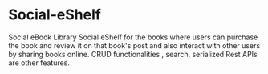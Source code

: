 # Social-eShelf
Social eBook Library
Social eShelf for the books where users can purchase the book and review it on that book's post and also interact with other users by sharing books online. CRUD functionalities , search, serialized Rest APIs are other features.
